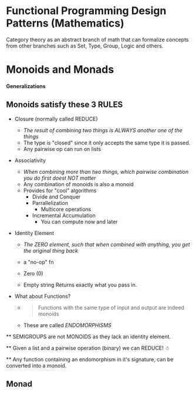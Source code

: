 <!-- Stopped @ 1:03:13 on https://vimeo.com/113588389 -->

# Functional Programming Design Patterns (Mathematics)
Category theory as an abstract branch of math that can formalize concepts from other branches such as Set, Type, Group, Logic and others.
# Monoids and Monads

#### Generalizations

## Monoids satisfy these 3 RULES
- Closure (normally called REDUCE)
    - *The result of combining two things is ALWAYS another one of the things*
    - The type is "closed" since it only accepts the same type it is passed.
    - Any pairwise op can run on lists
- Associativity
    - *When combining more than two things, which pairwise combination you do first doest NOT matter*
    - Any combination of monoids 
    is also a monoid
    - Provides for "cool" algorithms
        - Divide and Conquer
        - Parrallelization
            - Multicore operations
        - Incremental Accumulation
            - You can compute now and later

- Identity Element
    - *The ZERO element, such that when combined with anything, you get the original thing back* 

    - a "no-op" fn

    - Zero (0)

    - Empty string
      Returns exactly what you pass in.
    
- What about Functions?
    - > Functions with the same type of input and output are indeed monoids
    - These are called *ENDOMORPHISMS*

** SEMIGROUPS are not MONOIDS as they lack an identity element.

** Given a list and a pairwise operation (binary) we can REDUCE! ☃

** Any function containing an endomorphism in it's signature, can be converted into a monoid.
## Monad